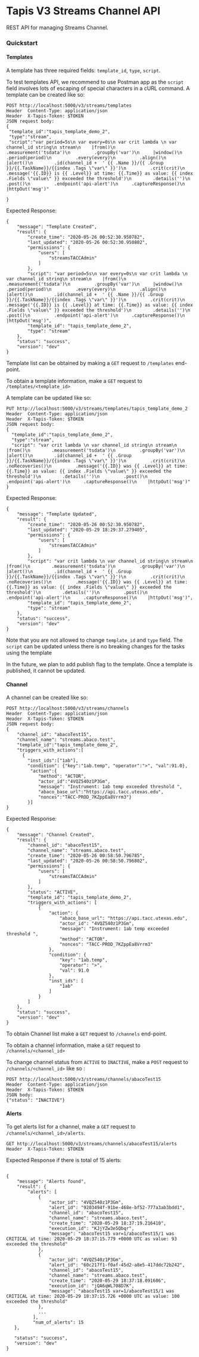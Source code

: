 # Tapis V3 Streams Channel API
REST API for managing Streams Channel.

### Quickstart

#### Templates
 A template has three required fields: `template_id`, `type`, `script`.

To test templates API, we recommend to use Postman app as the `script` field involves lots of escaping of special characters in a cURL command.
 A template can be created like so:

 ```
POST http://localhost:5000/v3/streams/templates
Header  Content-Type: application/json
Header  X-Tapis-Token: $TOKEN
JSON request body:
{   
  "template_id":"tapis_template_demo_2",
  "type":"stream",
  "script":"var period=5s\n var every=0s\n var crit lambda \n var channel_id string\n stream\n    |from()\n        .measurement('tsdata')\n         .groupBy('var')\n     |window()\n        .period(period)\n         .every(every)\n         .align()\n     |alert()\n        .id(channel_id +  ' {{ .Name }}/{{ .Group }}/{{.TaskName}}/{{index .Tags \"var\" }}')\n         .crit(crit)\n         .message('{{.ID}} is {{ .Level}} at time: {{.Time}} as value: {{ index .Fields \"value\" }} exceeded the threshold')\n        .details('')\n         .post()\n         .endpoint('api-alert')\n     .captureResponse()\n    |httpOut('msg')"

}

```

Expected Response:

```
{
    "message": "Template Created",
    "result": {
        "create_time": "2020-05-26 00:52:30.950782",
        "last_updated": "2020-05-26 00:52:30.950802",
        "permissions": {
            "users": [
                "streamsTACCAdmin"
            ]
        },
        "script": "var period=5s\n var every=0s\n var crit lambda \n var channel_id string\n stream\n    |from()\n        .measurement('tsdata')\n         .groupBy('var')\n     |window()\n        .period(period)\n         .every(every)\n         .align()\n     |alert()\n        .id(channel_id +  ' {{ .Name }}/{{ .Group }}/{{.TaskName}}/{{index .Tags \"var\" }}')\n         .crit(crit)\n         .message('{{.ID}} is {{ .Level}} at time: {{.Time}} as value: {{ index .Fields \"value\" }} exceeded the threshold')\n        .details('')\n         .post()\n         .endpoint('api-alert')\n     .captureResponse()\n    |httpOut('msg')",
        "template_id": "tapis_template_demo_2",
        "type": "stream"
    },
    "status": "success",
    "version": "dev"
}

```
Template list can be obtained by making a `GET` request to `/templates` end-point.

To obtain a template information, make a `GET` request to `/templates/<template_id>`

A template can be updated like so:

```
PUT http://localhost:5000/v3/streams/templates/tapis_template_demo_2
Header  Content-Type: application/json
Header  X-Tapis-Token: $TOKEN
JSON request body:
{   
  "template_id":"tapis_template_demo_2",
  "type":"stream",
  "script": "var crit lambda \n var channel_id string\n stream\n    |from()\n        .measurement('tsdata')\n         .groupBy('var')\n     |alert()\n        .id(channel_id +  ' {{ .Group }}/{{.TaskName}}/{{index .Tags \"var\" }}')\n         .crit(crit)\n         .noRecoveries()\n         .message('{{.ID}} was {{ .Level}} at time: {{.Time}} as value: {{ index .Fields \"value\" }} exceeded the threshold')\n        .details('')\n         .post()\n         .endpoint('api-alert')\n     .captureResponse()\n    |httpOut('msg')"
}

```

Expected Response:

```
{
    "message": "Template Updated",
    "result": {
        "create_time": "2020-05-26 00:52:30.950782",
        "last_updated": "2020-05-29 18:29:37.279405",
        "permissions": {
            "users": [
                "streamsTACCAdmin"
            ]
        },
        "script": "var crit lambda \n var channel_id string\n stream\n    |from()\n        .measurement('tsdata')\n         .groupBy('var')\n     |alert()\n        .id(channel_id +  ' {{ .Group }}/{{.TaskName}}/{{index .Tags \"var\" }}')\n         .crit(crit)\n         .noRecoveries()\n         .message('{{.ID}} was {{ .Level}} at time: {{.Time}} as value: {{ index .Fields \"value\" }} exceeded the threshold')\n        .details('')\n         .post()\n         .endpoint('api-alert')\n     .captureResponse()\n    |httpOut('msg')",
        "template_id": "tapis_template_demo_2",
        "type": "stream"
    },
    "status": "success",
    "version": "dev"
}

```
Note that you are not allowed to change `template_id` and `type` field. The `script` can be updated unless there is no breaking changes for the tasks using the template

In the future, we plan to add publish flag to the template. Once a template is published, it cannot be updated.

#### Channel
A channel can be created like so:

```
POST http://localhost:5000/v3/streams/channels
Header  Content-Type: application/json
Header  X-Tapis-Token: $TOKEN
JSON request body:
{  
    "channel_id": "abacoTest15",
    "channel_name": "streams.abaco.test",
    "template_id":"tapis_template_demo_2",
    "triggers_with_actions":[
      {
        "inst_ids":["1ab"],
        "condition": {"key":"1ab.temp", "operator":">", "val":91.0},
         "action":{
            "method": "ACTOR",
            "actor_id":"4VQZ540z1P3Gm",
            "message": "Instrument: 1ab temp exceeded threshold ",
            "abaco_base_url":"https://api.tacc.utexas.edu",
            "nonces":"TACC-PROD_7KZppEa8Vrrm3"}
        }]
}

```
Expected Response:

```
{
    "message": "Channel Created",
    "result": {
        "channel_id": "abacoTest15",
        "channel_name": "streams.abaco.test",
        "create_time": "2020-05-26 00:58:50.796785",
        "last_updated": "2020-05-26 00:58:50.796802",
        "permissions": {
            "users": [
                "streamsTACCAdmin"
            ]
        },
        "status": "ACTIVE",
        "template_id": "tapis_template_demo_2",
        "triggers_with_actions": [
            {
                "action": {
                    "abaco_base_url": "https://api.tacc.utexas.edu",
                    "actor_id": "4VQZ540z1P3Gm",
                    "message": "Instrument: 1ab temp exceeded threshold ",
                    "method": "ACTOR",
                    "nonces": "TACC-PROD_7KZppEa8Vrrm3"
                },
                "condition": {
                    "key": "1ab.temp",
                    "operator": ">",
                    "val": 91.0
                },
                "inst_ids": [
                    "1ab"
                ]
            }
        ]
    },
    "status": "success",
    "version": "dev"
}

```

To obtain Channel list make a `GET` request to `/channels` end-point.

To obtain a channel information, make a `GET` request to `/channels/<channel_id>`

To change channel status from `ACTIVE` to `INACTIVE`, make a `POST` request to `/channels/<channel_id>` like so :

```
POST http://localhost:5000/v3/streams/channels/abacoTest15
Header  Content-Type: application/json
Header  X-Tapis-Token: $TOKEN
JSON body:
{"status": "INACTIVE"}

```


#### Alerts

To get alerts list for a channel, make a `GET` request to `/channels/<channel_id>/alerts`.

```
GET http://localhost:5000/v3/streams/channels/abacoTest15/alerts
Header  X-Tapis-Token: $TOKEN

```

Expected Response if there is total of 15 alerts:

```

{
    "message": "Alerts found",
    "result": {
        "alerts": [
            {
                "actor_id": "4VQZ540z1P3Gm",
                "alert_id": "9203494f-91be-468e-bf52-777a3ab3bdd1",
                "channel_id": "abacoTest15",
                "channel_name": "streams.abaco.test",
                "create_time": "2020-05-29 18:37:19.216410",
                "execution_id": "KJjYZw3e5Qbqr",
                "message": "abacoTest15 var=1/abacoTest15/1 was CRITICAL at time: 2020-05-29 18:37:15.779 +0000 UTC as value: 93 exceeded the threshold"
            },
            {
                "actor_id": "4VQZ540z1P3Gm",
                "alert_id": "60c217f1-f0af-45d2-a8e5-417ddc72b242",
                "channel_id": "abacoTest15",
                "channel_name": "streams.abaco.test",
                "create_time": "2020-05-29 18:37:18.091686",
                "execution_id": "jQA6qWL708D7K",
                "message": "abacoTest15 var=1/abacoTest15/1 was CRITICAL at time: 2020-05-29 18:37:15.726 +0000 UTC as value: 100 exceeded the threshold"
            },
            ...
          ],
          "num_of_alerts": 15
   },

   "status": "success",
   "version": "dev"
}  

```
